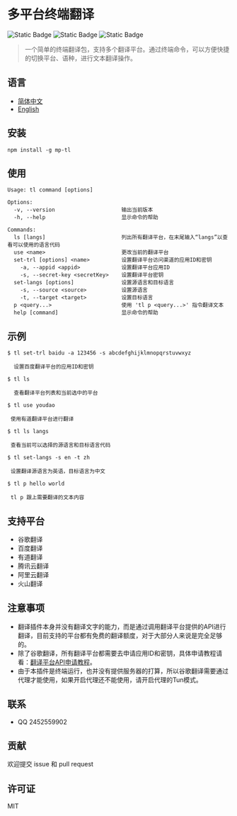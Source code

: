 # 多平台终端翻译

![Static Badge](https://img.shields.io/badge/npm-6.14.17-blue)
![Static Badge](https://img.shields.io/badge/node->=14.8.0-97CA00)
![Static Badge](https://img.shields.io/badge/licenes-MIT-97CA00)

> 一个简单的终端翻译包，支持多个翻译平台。通过终端命令，可以方便快捷的切换平台、语种，进行文本翻译操作。

## 语言

- [简体中文](README.md)
- [English](README_EN.md)

  
## 安装

```
npm install -g mp-tl
```

## 使用

```
Usage: tl command [options]

Options:
  -v, --version                     输出当前版本
  -h, --help                        显示命令的帮助

Commands:
  ls [langs]                        列出所有翻译平台，在末尾输入“langs”以查看可以使用的语言代码
  use <name>                        更改当前的翻译平台
  set-trl [options] <name>          设置翻译平台访问渠道的应用ID和密钥
    -a, --appid <appid>             设置翻译平台应用ID
    -s, --secret-key <secretKey>    设置翻译平台密钥
  set-langs [options]               设置源语言和目标语言
    -s, --source <source>           设置源语言
    -t, --target <target>           设置目标语言
  p <query...>                      使用 'tl p <query...>' 指令翻译文本
  help [command]                    显示命令的帮助
```

## 示例

```
$ tl set-trl baidu -a 123456 -s abcdefghijklmnopqrstuvwxyz

  设置百度翻译平台的应用ID和密钥

$ tl ls

  查看翻译平台列表和当前选中的平台

$ tl use youdao
 
 使用有道翻译平台进行翻译

$ tl ls langs
  
 查看当前可以选择的源语言和目标语言代码
 
$ tl set-langs -s en -t zh

 设置翻译源语言为英语，目标语言为中文
 
$ tl p hello world

 tl p 跟上需要翻译的文本内容
```
## 支持平台

- 谷歌翻译
- 百度翻译
- 有道翻译
- 腾讯云翻译
- 阿里云翻译
- 火山翻译

## 注意事项

- 翻译插件本身并没有翻译文字的能力，而是通过调用翻译平台提供的API进行翻译，目前支持的平台都有免费的翻译额度，对于大部分人来说是完全足够的。
- 除了谷歌翻译，所有翻译平台都需要去申请应用ID和密钥，具体申请教程请看：[翻译平台API申请教程](https://flowus.cn/chiko_mp-tl/share/91538d60-cf6e-48a6-b2b3-bc14eed4f066?code=B8NQGQ)。
- 由于本插件是终端运行，也并没有提供服务器的打算，所以谷歌翻译需要通过代理才能使用，如果开启代理还不能使用，请开启代理的Tun模式。


## 联系

- QQ 2452559902

## 贡献

欢迎提交 issue 和 pull request

## 许可证

MIT